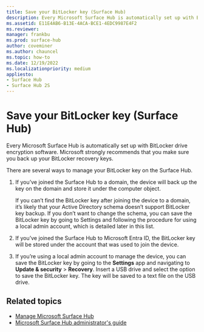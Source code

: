```yaml
---
title: Save your BitLocker key (Surface Hub)
description: Every Microsoft Surface Hub is automatically set up with BitLocker drive encryption software. Microsoft strongly recommends that you make sure you back up your BitLocker recovery keys.
ms.assetid: E11E4AB6-B13E-4ACA-BCE1-4EDC9987E4F2
ms.reviewer: 
manager: frankbu
ms.prod: surface-hub
author: coveminer
ms.author: chauncel
ms.topic: how-to
ms.date: 12/19/2022
ms.localizationpriority: medium
appliesto:
- Surface Hub 
- Surface Hub 2S
---
```


# Save your BitLocker key (Surface Hub)

Every Microsoft Surface Hub is automatically set up with BitLocker drive encryption software. Microsoft strongly recommends that you make sure you back up your BitLocker recovery keys.

There are several ways to manage your BitLocker key on the Surface Hub.

1. If you’ve joined the Surface Hub to a domain, the device will back up the key on the domain and store it under the computer object.

    If you can’t find the BitLocker key after joining the device to a domain, it’s likely that your Active Directory schema doesn’t support BitLocker key backup. If you don’t want to change the schema, you can save the BitLocker key by going to Settings and following the procedure for using a local admin account, which is detailed later in this list.

2. If you’ve joined the Surface Hub to Microsoft Entra ID, the BitLocker key will be stored under the account that was used to join the device.

3. If you’re using a local admin account to manage the device, you can save the BitLocker key by going to the **Settings** app and navigating to **Update & security** &gt; **Recovery**. Insert a USB drive and select the option to save the BitLocker key. The key will be saved to a text file on the USB drive.


## Related topics

- [Manage Microsoft Surface Hub](manage-surface-hub.md)
- [Microsoft Surface Hub administrator's guide](surface-hub-administrators-guide.md)
